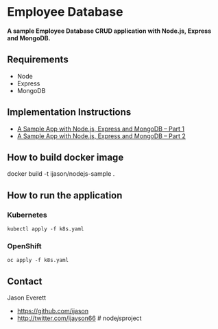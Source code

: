 Employee Database
=====================

**A sample Employee Database CRUD application with Node.js, Express and MongoDB.**

## Requirements

* Node
* Express
* MongoDB

## Implementation Instructions

* [A Sample App with Node.js, Express and MongoDB – Part 1](http://blog.ijasoneverett.com/2013/03/a-sample-app-with-node-js-express-and-mongodb-part-1/)
* [A Sample App with Node.js, Express and MongoDB – Part 2](http://blog.ijasoneverett.com/2013/04/a-sample-app-with-node-js-express-and-mongodb-part-2/)

## How to build docker image

docker build -t ijason/nodejs-sample .

## How to run the application

### Kubernetes
```
kubectl apply -f k8s.yaml
```

### OpenShift
```
oc apply -f k8s.yaml
```

## Contact

Jason Everett

- https://github.com/ijason
- http://twitter.com/ijayson66
#   n o d e _ j s _ p r o j e c t  
 